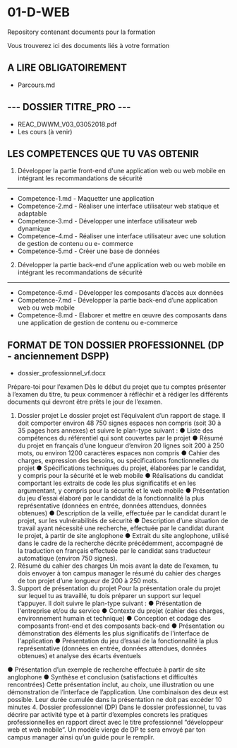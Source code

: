 # 01-D-WEB
Repository contenant documents pour la formation

Vous trouverez ici des documents liés à votre formation

A LIRE OBLIGATOIREMENT
-----------------------

- Parcours.md 


--- DOSSIER TITRE_PRO  ---
--------------------------

- REAC_DWWM_V03_03052018.pdf
- Les cours (à venir)


LES COMPETENCES QUE TU VAS OBTENIR
-----------------------------------

1. Développer la partie front-end d'une application web ou web mobile en intégrant les recommandations de sécurité
---------------------------------------

- Competence-1.md - Maquetter une application
- Competence-2.md - Réaliser une interface utilisateur web statique et adaptable
- Competence-3.md - Développer une interface utilisateur web dynamique
- Competence-4.md - Réaliser une interface utilisateur avec une solution de gestion de contenu ou e- commerce
- Competence-5.md - Créer une base de données

2. Développer la partie back-end d'une application web ou web mobile en intégrant les recommandations de sécurité
----------------------------------------

- Competence-6.md - Développer les composants d’accès aux données
- Competence-7.md - Développer la partie back-end d’une application web ou web mobile
- Competence-8.md - Elaborer et mettre en œuvre des composants dans une application de gestion de contenu ou e-commerce



FORMAT DE TON DOSSIER PROFESSIONNEL (DP - anciennement DSPP)
-------------------------------------------------------------

- dossier_professionnel_vf.docx

Prépare-toi pour l’examen
Dès le début du projet que tu comptes présenter à l’examen du titre, tu peux commencer à
réfléchir et à rédiger les différents documents qui devront être prêts le jour de l’examen.
1. Dossier projet
Le dossier projet est l’équivalent d’un rapport de stage. Il doit comporter environ 48 750
signes espaces non compris (soit 30 à 35 pages hors annexes) et suivre le plan-type suivant
:
● Liste des compétences du référentiel qui sont couvertes par le projet
● Résumé du projet en français d’une longueur d’environ 20 lignes soit 200 à 250
mots, ou environ 1200 caractères espaces non compris
● Cahier des charges, expression des besoins, ou spécifications fonctionnelles du
projet
● Spécifications techniques du projet, élaborées par le candidat, y compris pour la
sécurité et le web mobile
● Réalisations du candidat comportant les extraits de code les plus significatifs et en
les argumentant, y compris pour la sécurité et le web mobile
● Présentation du jeu d’essai élaboré par le candidat de la fonctionnalité la plus
représentative (données en entrée, données attendues, données obtenues)
● Description de la veille, effectuée par le candidat durant le projet, sur les
vulnérabilités de sécurité
● Description d’une situation de travail ayant nécessité une recherche, effectuée par le
candidat durant le projet, à partir de site anglophone
● Extrait du site anglophone, utilisé dans le cadre de la recherche décrite
précédemment, accompagné de la traduction en français effectuée par le candidat
sans traducteur automatique (environ 750 signes).
2. Résumé du cahier des charges
Un mois avant la date de l’examen, tu dois envoyer à ton campus manager le résumé du
cahier des charges de ton projet d’une longueur de 200 à 250 mots.
3. Support de présentation du projet
Pour la présentation orale du projet sur lequel tu as travaillé, tu dois préparer un support sur
lequel t’appuyer. Il doit suivre le plan-type suivant :
● Présentation de l'entreprise et/ou du service
● Contexte du projet (cahier des charges, environnement humain et technique)
● Conception et codage des composants front-end et des composants back-end
● Présentation ou démonstration des éléments les plus significatifs de l'interface de
l'application
● Présentation du jeu d’essai de la fonctionnalité la plus représentative (données en
entrée, données attendues, données obtenues) et analyse des écarts éventuels

● Présentation d’un exemple de recherche effectuée à partir de site anglophone
● Synthèse et conclusion (satisfactions et difficultés rencontrées)
Cette présentation inclut, au choix, une illustration ou une démonstration de l’interface de
l’application. Une combinaison des deux est possible. Leur durée cumulée dans la
présentation ne doit pas excéder 10 minutes
4. Dossier professionnel (DP)
Dans le dossier professionnel, tu vas décrire par activité type et à partir d’exemples concrets
les pratiques professionnelles en rapport direct avec le titre professionnel “développeur web
et web mobile”. Un modèle vierge de DP te sera envoyé par ton campus manager ainsi
qu’un guide pour le remplir.
